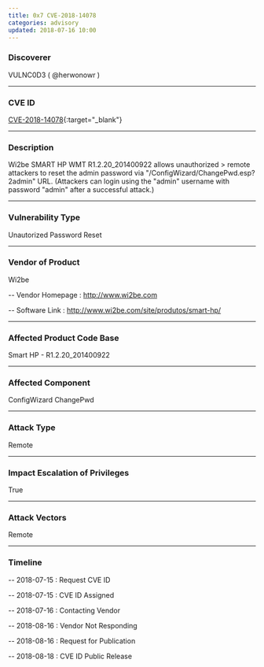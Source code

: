 ```yaml
---
title: 0x7 CVE-2018-14078
categories: advisory
updated: 2018-07-16 10:00
---
```


### Discoverer

VULNC0D3 ( @herwonowr )

---

### CVE ID

[CVE-2018-14078](https://cve.mitre.org/cgi-bin/cvename.cgi?name=CVE-2018-14078){:target="_blank"}

---

### Description

Wi2be SMART HP WMT R1.2.20_201400922 allows unauthorized > remote attackers to reset the admin password via "/ConfigWizard/ChangePwd.esp?2admin" URL. (Attackers can login using the "admin" username with password "admin" after a successful attack.)

---

### Vulnerability Type

Unautorized Password Reset

---

### Vendor of Product

Wi2be

-- Vendor Homepage : http://www.wi2be.com

-- Software Link : http://www.wi2be.com/site/produtos/smart-hp/

---

### Affected Product Code Base

Smart HP - R1.2.20_201400922

---

### Affected Component

ConfigWizard ChangePwd

---

### Attack Type

Remote

---

### Impact Escalation of Privileges

True

---

### Attack Vectors

Remote

---

### Timeline

-- 2018-07-15 : Request CVE ID

-- 2018-07-15 : CVE ID Assigned

-- 2018-07-16 : Contacting Vendor

-- 2018-08-16 : Vendor Not Responding

-- 2018-08-16 : Request for Publication

-- 2018-08-18 : CVE ID Public Release
